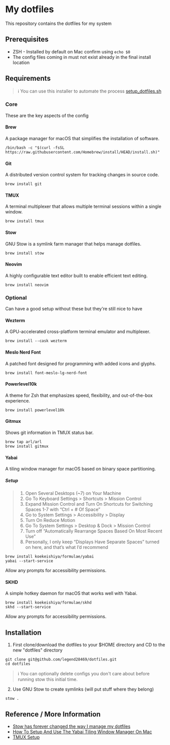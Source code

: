 # My dotfiles

This repository contains the dotfiles for my system

## Prerequisites

* ZSH - Installed by default on Mac confirm using `echo $0`
* The config files coming in must not exist already in the final install location

## Requirements

> ℹ️ You can use this installer to automate the process
> [setup_dotfiles.sh](https://github.com/Legend28469/dotfiles/blob/master/setup_dotfiles.sh)

### Core 

These are the key aspects of the config

#### Brew

A package manager for macOS that simplifies the installation of software.

```
/bin/bash -c "$(curl -fsSL https://raw.githubusercontent.com/Homebrew/install/HEAD/install.sh)"
```

#### Git

A distributed version control system for tracking changes in source code.

```
brew install git
```

#### TMUX

A terminal multiplexer that allows multiple terminal sessions within a single window.

```
brew install tmux
```

#### Stow

GNU Stow is a symlink farm manager that helps manage dotfiles.

```
brew install stow
```

#### Neovim

A highly configurable text editor built to enable efficient text editing.

```
brew install neovim
```

### Optional

Can have a good setup without these but they're still nice to have

#### Wezterm

A GPU-accelerated cross-platform terminal emulator and multiplexer.

```
brew install --cask wezterm
```

#### Meslo Nerd Font

A patched font designed for programming with added icons and glyphs.

```
brew install font-meslo-lg-nerd-font
```

#### Powerlevel10k

A theme for Zsh that emphasizes speed, flexibility, and out-of-the-box experience.

```
brew install powerlevel10k
```

#### Gitmux

Shows git information in TMUX status bar.

```
brew tap arl/arl
brew install gitmux
```

#### Yabai

A tiling window manager for macOS based on binary space partitioning.

##### Setup 
> 1. Open Several Desktops (~7) on Your Machine
> 2. Go To Keyboard Settings > Shortcuts > Mission Control
> 3. Expand Mission Control and Turn On Shortcuts for Switching Spaces 1-7 with “Ctrl + # Of Space”
> 4. Go to System Settings > Accessibility > Display
> 5. Turn On Reduce Motion
> 6. Go To System Settings > Desktop & Dock > Mission Control
> 7. Turn off “Automatically Rearrange Spaces Based On Most Recent Use”
> 8. Personally, I only keep “Displays Have Separate Spaces” turned on here, and that’s what I’d recommend

```
brew install koekeishiya/formulae/yabai
yabai --start-service
```

Allow any prompts for accessibility permissions.

#### SKHD

A simple hotkey daemon for macOS that works well with Yabai.

```
brew install koekeishiya/formulae/skhd
skhd --start-service
```

Allow any prompts for accessibility permissions.

## Installation

1. First clone/download the dotfiles to your $HOME directory and CD to the new "dotfiles" directory

```
git clone git@github.com/legend28469/dotfiles.git
cd dotfiles
```

> ℹ️ You can optionally delete configs you don't care about before running stow this initial time.

2. Use GNU Stow to create symlinks (will put stuff where they belong)

```
stow .
```

## Reference / More Information
* [Stow has forever changed the way I manage my dotfiles](https://www.youtube.com/watch?v=y6XCebnB9gs)
* [How To Setup And Use The Yabai Tiling Window Manager On Mac](https://www.josean.com/posts/yabai-setup)
* [TMUX Setup](https://www.josean.com/posts/tmux-setup)
